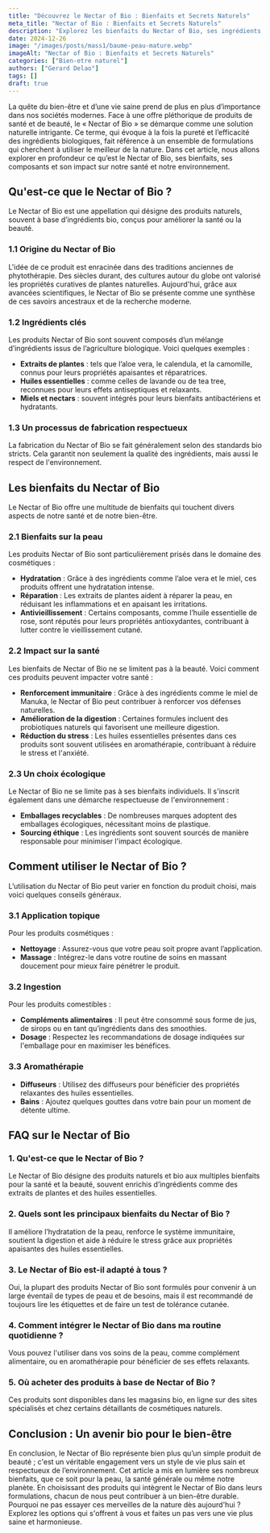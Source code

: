 ```yaml
---
title: "Découvrez le Nectar of Bio : Bienfaits et Secrets Naturels"
meta_title: "Nectar of Bio : Bienfaits et Secrets Naturels"
description: "Explorez les bienfaits du Nectar of Bio, ses ingrédients, son utilisation, et comment il contribue à un mode de vie durable."
date: 2024-12-26
image: "/images/posts/mass1/baume-peau-mature.webp"
imageAlt: "Nectar of Bio : Bienfaits et Secrets Naturels"
categories: ["Bien-etre naturel"]
authors: ["Gerard Delao"]
tags: []
draft: true
---
```



La quête du bien-être et d’une vie saine prend de plus en plus d’importance dans nos sociétés modernes. Face à une offre pléthorique de produits de santé et de beauté, le « Nectar of Bio » se démarque comme une solution naturelle intrigante. Ce terme, qui évoque à la fois la pureté et l’efficacité des ingrédients biologiques, fait référence à un ensemble de formulations qui cherchent à utiliser le meilleur de la nature. Dans cet article, nous allons explorer en profondeur ce qu’est le Nectar of Bio, ses bienfaits, ses composants et son impact sur notre santé et notre environnement.

## Qu'est-ce que le Nectar of Bio ?

Le Nectar of Bio est une appellation qui désigne des produits naturels, souvent à base d’ingrédients bio, conçus pour améliorer la santé ou la beauté. 

### 1.1 Origine du Nectar of Bio

L'idée de ce produit est enracinée dans des traditions anciennes de phytothérapie. Des siècles durant, des cultures autour du globe ont valorisé les propriétés curatives de plantes naturelles. Aujourd'hui, grâce aux avancées scientifiques, le Nectar of Bio se présente comme une synthèse de ces savoirs ancestraux et de la recherche moderne.

### 1.2 Ingrédients clés

Les produits Nectar of Bio sont souvent composés d’un mélange d’ingrédients issus de l’agriculture biologique. Voici quelques exemples :
- **Extraits de plantes** : tels que l’aloe vera, le calendula, et la camomille, connus pour leurs propriétés apaisantes et réparatrices.
- **Huiles essentielles** : comme celles de lavande ou de tea tree, reconnues pour leurs effets antiseptiques et relaxants.
- **Miels et nectars** : souvent intégrés pour leurs bienfaits antibactériens et hydratants.

### 1.3 Un processus de fabrication respectueux

La fabrication du Nectar of Bio se fait généralement selon des standards bio stricts. Cela garantit non seulement la qualité des ingrédients, mais aussi le respect de l'environnement.

## Les bienfaits du Nectar of Bio

Le Nectar of Bio offre une multitude de bienfaits qui touchent divers aspects de notre santé et de notre bien-être.

### 2.1 Bienfaits sur la peau

Les produits Nectar of Bio sont particulièrement prisés dans le domaine des cosmétiques :
- **Hydratation** : Grâce à des ingrédients comme l’aloe vera et le miel, ces produits offrent une hydratation intense.
- **Réparation** : Les extraits de plantes aident à réparer la peau, en réduisant les inflammations et en apaisant les irritations.
- **Antivieillissement** : Certains composants, comme l’huile essentielle de rose, sont réputés pour leurs propriétés antioxydantes, contribuant à lutter contre le vieillissement cutané.

### 2.2 Impact sur la santé

Les bienfaits de Nectar of Bio ne se limitent pas à la beauté. Voici comment ces produits peuvent impacter votre santé :
- **Renforcement immunitaire** : Grâce à des ingrédients comme le miel de Manuka, le Nectar of Bio peut contribuer à renforcer vos défenses naturelles.
- **Amélioration de la digestion** : Certaines formules incluent des probiotiques naturels qui favorisent une meilleure digestion.
- **Réduction du stress** : Les huiles essentielles présentes dans ces produits sont souvent utilisées en aromathérapie, contribuant à réduire le stress et l'anxiété.

### 2.3 Un choix écologique

Le Nectar of Bio ne se limite pas à ses bienfaits individuels. Il s'inscrit également dans une démarche respectueuse de l'environnement :
- **Emballages recyclables** : De nombreuses marques adoptent des emballages écologiques, nécessitant moins de plastique.
- **Sourcing éthique** : Les ingrédients sont souvent sourcés de manière responsable pour minimiser l'impact écologique.

## Comment utiliser le Nectar of Bio ?

L’utilisation du Nectar of Bio peut varier en fonction du produit choisi, mais voici quelques conseils généraux.

### 3.1 Application topique

Pour les produits cosmétiques :
- **Nettoyage** : Assurez-vous que votre peau soit propre avant l’application.
- **Massage** : Intégrez-le dans votre routine de soins en massant doucement pour mieux faire pénétrer le produit.

### 3.2 Ingestion

Pour les produits comestibles :
- **Compléments alimentaires** : Il peut être consommé sous forme de jus, de sirops ou en tant qu’ingrédients dans des smoothies.
- **Dosage** : Respectez les recommandations de dosage indiquées sur l'emballage pour en maximiser les bénéfices.

### 3.3 Aromathérapie

- **Diffuseurs** : Utilisez des diffuseurs pour bénéficier des propriétés relaxantes des huiles essentielles.
- **Bains** : Ajoutez quelques gouttes dans votre bain pour un moment de détente ultime.

## FAQ sur le Nectar of Bio

### 1. Qu'est-ce que le Nectar of Bio ?

Le Nectar of Bio désigne des produits naturels et bio aux multiples bienfaits pour la santé et la beauté, souvent enrichis d’ingrédients comme des extraits de plantes et des huiles essentielles.

### 2. Quels sont les principaux bienfaits du Nectar of Bio ?

Il améliore l’hydratation de la peau, renforce le système immunitaire, soutient la digestion et aide à réduire le stress grâce aux propriétés apaisantes des huiles essentielles.

### 3. Le Nectar of Bio est-il adapté à tous ?

Oui, la plupart des produits Nectar of Bio sont formulés pour convenir à un large éventail de types de peau et de besoins, mais il est recommandé de toujours lire les étiquettes et de faire un test de tolérance cutanée.

### 4. Comment intégrer le Nectar of Bio dans ma routine quotidienne ?

Vous pouvez l'utiliser dans vos soins de la peau, comme complément alimentaire, ou en aromathérapie pour bénéficier de ses effets relaxants.

### 5. Où acheter des produits à base de Nectar of Bio ?

Ces produits sont disponibles dans les magasins bio, en ligne sur des sites spécialisés et chez certains détaillants de cosmétiques naturels.

## Conclusion : Un avenir bio pour le bien-être

En conclusion, le Nectar of Bio représente bien plus qu’un simple produit de beauté ; c'est un véritable engagement vers un style de vie plus sain et respectueux de l’environnement. Cet article a mis en lumière ses nombreux bienfaits, que ce soit pour la peau, la santé générale ou même notre planète. En choisissant des produits qui intègrent le Nectar of Bio dans leurs formulations, chacun de nous peut contribuer à un bien-être durable. Pourquoi ne pas essayer ces merveilles de la nature dès aujourd'hui ? Explorez les options qui s'offrent à vous et faites un pas vers une vie plus saine et harmonieuse.

